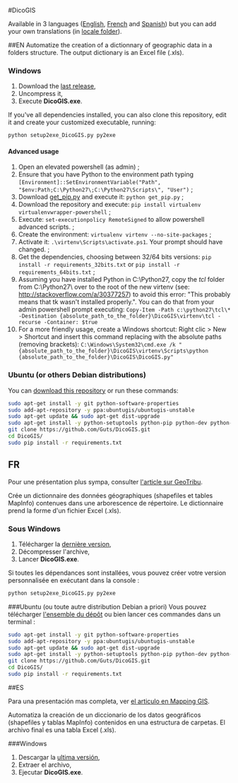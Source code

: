 ﻿#DicoGIS

Available in 3 languages ([English](#en), [French](#fr) and [Spanish](#es)) but you can add your own translations (in [locale folder](https://github.com/Guts/DicoGIS/tree/master/data/locale)).

##EN
Automatize the creation of a dictionnary of geographic data in a folders structure. The output dictionary is an Excel file (.xls).

### Windows
 1. Download the [last release](https://github.com/Guts/DicoGIS/releases),
 2. Uncompress it,
 3. Execute **DicoGIS.exe**.

If you've all dependencies installed, you can also clone this repository, edit it and create your customized executable, running:
```bash
python setup2exe_DicoGIS.py py2exe
```

#### Advanced usage

1. Open an elevated powershell (as admin) ;
2. Ensure that you have Python to the environment path typing `[Environment]::SetEnvironmentVariable("Path", "$env:Path;C:\Python27\;C:\Python27\Scripts\", "User")` ;
3. Download [get_pip.py](https://raw.githubusercontent.com/pypa/pip/master/contrib/get-pip.py) and execute it: `python get_pip.py` ;
4. Download the repository and execute: `pip install virtualenv virtualenvwrapper-powershell` ;
5. Execute: `set-executionpolicy RemoteSigned` to allow powershell advanced scripts. ;
6. Create the environment: `virtualenv virtenv --no-site-packages` ;
7. Activate it: `.\virtenv\Scripts\activate.ps1`. Your prompt should have changed. ;
8. Get the dependencies, choosing between 32/64 bits versions: `pip install -r requirements_32bits.txt` or `pip install -r requirements_64bits.txt` ;
9. Assuming you have installed Python in C:\Python27\, copy the *tcl* folder from C:\Python27\ over to the root of the new virtenv (see: http://stackoverflow.com/a/30377257) to avoid this error: "This probably means that tk wasn't installed properly.". You can do that from your admin powershell prompt executing: `Copy-Item -Path c:\python27\tcl\* -Destination {absolute_path_to_the_folder}\DicoGIS\virtenv\tcl -recurse -Container: $true`
10. For a more friendly usage, create a Windows shortcut: Right clic > New > Shortcut and insert this command replacing with the absolute paths (removing brackets): `C:\Windows\System32\cmd.exe /k "{absolute_path_to_the_folder}\DicoGIS\virtenv\Scripts\python {absolute_path_to_the_folder}\DicoGIS\DicoGIS.py"`

### Ubuntu (or others Debian distributions)

You can [download this repository](https://github.com/Guts/DicoGIS/archive/master.zip) or run these commands:
```bash
sudo apt-get install -y git python-software-properties
sudo add-apt-repository -y ppa:ubuntugis/ubuntugis-unstable
sudo apt-get update && sudo apt-get dist-upgrade
sudo apt-get install -y python-setuptools python-pip python-dev python-tk python-gdal
git clone https://github.com/Guts/DicoGIS.git
cd DicoGIS/
sudo pip install -r requirements.txt

```

## FR

Pour une présentation plus sympa, consulter [l'article sur GeoTribu](http://geotribu.net/dicogis).

Crée un dictionnaire des données géographiques (shapefiles et tables MapInfo) contenues dans une arborescence de répertoire. Le dictionnaire prend la forme d'un fichier Excel (.xls).

### Sous Windows
 1. Télécharger la [dernière version](https://github.com/Guts/DicoGIS/releases),
 2. Décompresser l'archive,
 3. Lancer **DicoGIS.exe**.

Si toutes les dépendances sont installées, vous pouvez créer votre version personnalisée en exécutant dans la console :
```bash
python setup2exe_DicoGIS.py py2exe
```



###Ubuntu (ou toute autre distribution Debian a priori)
Vous pouvez télécharger [l'ensemble du dépôt](https://github.com/Guts/DicoGIS/archive/master.zip) ou bien lancer ces commandes dans un terminal :
```bash
sudo apt-get install -y git python-software-properties
sudo add-apt-repository -y ppa:ubuntugis/ubuntugis-unstable
sudo apt-get update && sudo apt-get dist-upgrade
sudo apt-get install -y python-setuptools python-pip python-dev python-tk python-gdal
git clone https://github.com/Guts/DicoGIS.git
cd DicoGIS/
sudo pip install -r requirements.txt
```

##ES

Para una presentación mas completa, ver [el articulo en Mapping GIS](http://mappinggis.com/2014/10/dicogis-el-diccionario-de-datos-gis/).

Automatiza la creación de un diccionario de los datos geográficos (shapefiles y tablas MapInfo) contenidos en una estructura de carpetas. El archivo final es una tabla Excel (.xls).

###Windows
 1. Descargar la [ultima versión](https://github.com/Guts/DicoGIS/releases),
 2. Extraer el archivo,
 3. Ejecutar **DicoGIS.exe**.
